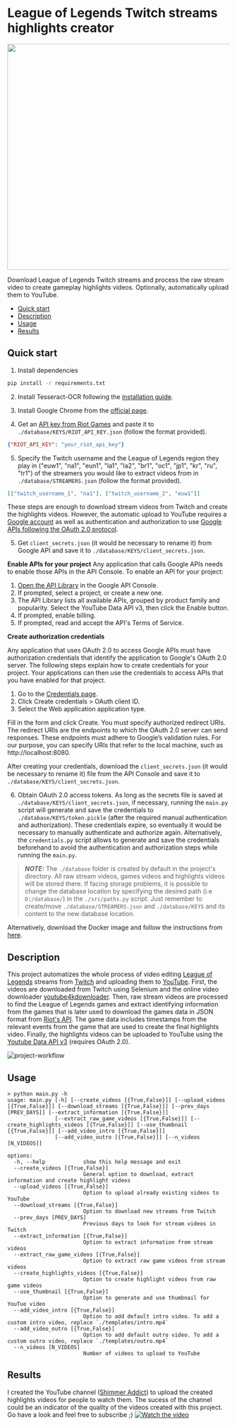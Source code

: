 League of Legends Twitch streams highlights creator
==============================

<img src="https://i.imgur.com/zWuos61.png" width="1024" height="512">

Download League of Legends Twitch streams and process the raw stream video to create gameplay highlights videos. Optionally, automatically upload them to YouTube.

- [Quick start](#quick-start)
- [Description](#description)
- [Usage](#results)
- [Results](#report)

## Quick start

1. Install dependencies
```bash
pip install -r requirements.txt
```
2. Install Tesseract-OCR following the [installation guide](https://tesseract-ocr.github.io/tessdoc/Installation.html).

3. Install Google Chrome from the [official page](https://www.google.com/chrome/).

4. Get an [API key from Riot Games](https://developer.riotgames.com/) and paste it to `./database/KEYS/RIOT_API_KEY.json` (follow the format provided).
```json
{"RIOT_API_KEY": "your_riot_api_key"}
```

5. Specify the Twitch username and the League of Legends region they play in ("euw1", "na1", "eun1", "la1", "la2", "br1", "oc1", "jp1", "kr", "ru", "tr1") of the streamers you would like to extract videos from in `./database/STREAMERS.json` (follow the format provided).
```json
[["twitch_username_1", "na1"], ["twitch_username_2", "euw1"]]
```

These steps are enough to download stream videos from Twitch and create the highlights videos. However, the automatic upload to YouTube requires a [Google account](https://www.google.com/account/about/) as well as authentication and authorization to use [Google APIs following the OAuth 2.0 protocol](https://developers.google.com/identity/protocols/oauth2/web-server).

5. Get `client_secrets.json` (it would be necessary to rename it) from Google API and save it to `./database/KEYS/client_secrets.json`.

**Enable APIs for your project**
Any application that calls Google APIs needs to enable those APIs in the API Console.
To enable an API for your project:

1. [Open the API Library](https://console.developers.google.com/apis/library) in the Google API Console.
2. If prompted, select a project, or create a new one.
3. The API Library lists all available APIs, grouped by product family and popularity. Select the YouTube Data API v3, then click the Enable button.
5. If prompted, enable billing.
6. If prompted, read and accept the API's Terms of Service.

**Create authorization credentials**

Any application that uses OAuth 2.0 to access Google APIs must have authorization credentials that identify the application to Google's OAuth 2.0 server. The following steps explain how to create credentials for your project. Your applications can then use the credentials to access APIs that you have enabled for that project.

1. Go to the [Credentials page](https://console.developers.google.com/apis/credentials).
2. Click Create credentials > OAuth client ID.
3. Select the Web application application type.

Fill in the form and click Create. You must specify authorized redirect URIs. The redirect URIs are the endpoints to which the OAuth 2.0 server can send responses. These endpoints must adhere to Google’s validation rules. For our purpose, you can specify URIs that refer to the local machine, such as http://localhost:8080.

After creating your credentials, download the `client_secrets.json` (it would be necessary to rename it) file from the API Console and save it to `./database/KEYS/client_secrets.json`.

6. Obtain OAuth 2.0 access tokens. As long as the secrets file is saved at `./database/KEYS/client_secrets.json`, if necessary, running the `main.py `script will generate and save the credentials to `./database/KEYS/token.pickle` (after the required manual authentication and authorization). These credentials expire, so eventually it would be necessary to manually authenticate and authorize again. Alternatively, the `credentials.py` script allows to generate and save the credentials beforehand to avoid the authentication and authorization steps while running the `main.py`.

> **_NOTE:_** The `./database` folder is created by default in the project's directory. All raw stream videos, games videos and highlights videos will be stored there. If facing storage problems, it is possible to change the database location by specifying the desired path (i.e `D:/database/`) in the `./src/paths.py` script. Just remember to create/move `./database/STREAMERS.json` and `./database/KEYS` and its content to the new database location.

Alternatively, download the Docker image and follow the instructions from [here](https://hub.docker.com/repository/docker/alroal/lol-streams-highlights-creator).

## Description
This project automatizes the whole process of video editing [League of Legends](https://www.leagueoflegends.com/) streams from [Twitch](https://www.twitch.tv/) and uploading them to [YouTube](https://www.youtube.com/). First, the videos are downloaded from Twitch using Selenium and the online video downloader [youtube4kdownloader](https://youtube4kdownloader.com/). Then, raw stream videos are processed to find the League of Legends games and extract identifying information from the games that is later used to download the games data in JSON format from [Riot's API](https://developer.riotgames.com/). The game data includes timestamps from the relevant events from the game that are used to create the final highlights video. Finally, the highlights videos can be uploaded to YouTube using the [Youtube Data API v3](https://developers.google.com/youtube/v3) (requires OAuth 2.0).

![project-workflow](https://i.imgur.com/pBmFHD5.png)
## Usage

```console
> python main.py -h
usage: main.py [-h] [--create_videos [{True,False}]] [--upload_videos [{True,False}]] [--download_streams [{True,False}]] [--prev_days [PREV_DAYS]] [--extract_information [{True,False}]]
               [--extract_raw_game_videos [{True,False}]] [--create_highlights_videos [{True,False}]] [--use_thumbnail [{True,False}]] [--add_video_intro [{True,False}]]
               [--add_video_outro [{True,False}]] [--n_videos [N_VIDEOS]]

options:
  -h, --help            show this help message and exit
  --create_videos [{True,False}]
                        General option to download, extract information and create highlight videos
  --upload_videos [{True,False}]
                        Option to upload already existing videos to YouTube
  --download_streams [{True,False}]
                        Option to download new streams from Twitch
  --prev_days [PREV_DAYS]
                        Previous days to look for stream videos in Twitch
  --extract_information [{True,False}]
                        Option to extract information from stream videos
  --extract_raw_game_videos [{True,False}]
                        Option to extract raw game videos from stream videos
  --create_highlights_videos [{True,False}]
                        Option to create highlight videos from raw game videos
  --use_thumbnail [{True,False}]
                        Option to generate and use thumbnail for YouTue video
  --add_video_intro [{True,False}]
                        Option to add default intro video. To add a custom intro video, replace `./templates/intro.mp4`
  --add_video_outro [{True,False}]
                        Option to add default outro video. To add a custom outro video, replace `./templates/outro.mp4`
  --n_videos [N_VIDEOS]
                        Number of videos to upload to YouTube
```

## Results

I created the YouTube channel ([Shimmer Addict](https://www.youtube.com/channel/UCTQQV9W6Pwjjn0PCIXuEzPw)) to upload the created highlights videos for people to watch them. The sucess of the channel could be an indicator of the quality of the videos created with this project. Go have a look and feel free to subscribe ;)
[![Watch the video](https://img.youtube.com/vi/ST8rufE-jkU/maxresdefault.jpg)](https://www.youtube.com/watch?v=ST8rufE-jkU)